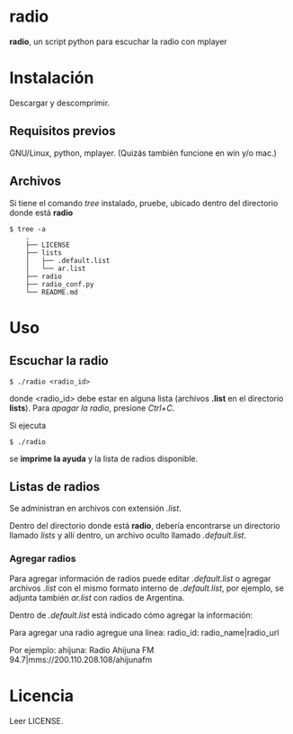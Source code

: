 # radio

__radio__, un script python para escuchar la radio con mplayer

# Instalación

Descargar y descomprimir.

## Requisitos previos

GNU/Linux, python, mplayer. (Quizás también funcione en win y/o mac.)

## Archivos

Si tiene el comando _tree_ instalado, pruebe, ubicado dentro del directorio
 donde está __radio__

    $ tree -a
        .
        ├── LICENSE
        ├── lists
        │   ├── .default.list
        │   └── ar.list
        ├── radio
        ├── radio_conf.py
        └── README.md

# Uso

## Escuchar la radio

    $ ./radio <radio_id>

donde \<radio\_id\> debe estar en alguna lista (archivos __.list__ en el
 directorio __lists__). Para _apagar la radio_, presione _Ctrl+C_.

Si ejecuta

    $ ./radio

se __imprime la ayuda__ y la lista de radios disponible.

## Listas de radios

Se administran en archivos con extensión _.list_.

Dentro del directorio donde está __radio__, debería encontrarse un directorio
 llamado _lists_ y allí dentro, un archivo oculto llamado _.default.list_.

### Agregar radios

Para agregar información de radios puede editar _.default.list_ o agregar
 archivos _.list_ con el mismo formato interno de _.default.list_, por ejemplo,
 se adjunta también _ar.list_ con radios de Argentina.

Dentro de _.default.list_ está indicado cómo agregar la información:

Para agregar una radio agregue una línea:
    radio_id: radio_name|radio_url

Por ejemplo:
    ahijuna: Radio Ahijuna FM 94.7|mms://200.110.208.108/ahijunafm

# Licencia

Leer LICENSE.

